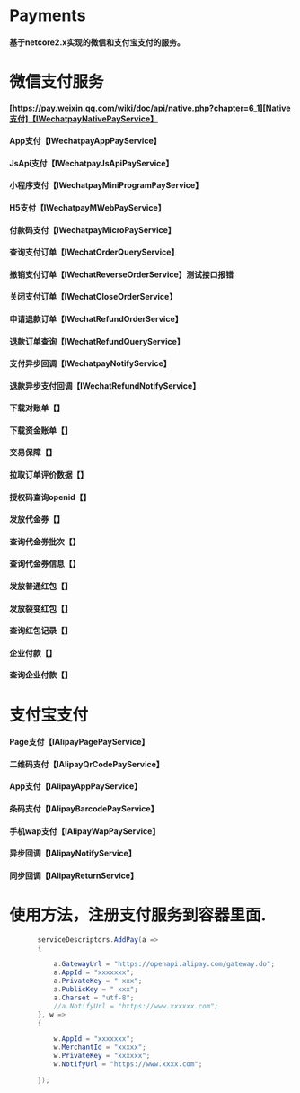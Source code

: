 # Payments
#### 基于netcore2.x实现的微信和支付宝支付的服务。

# 微信支付服务
#### [https://pay.weixin.qq.com/wiki/doc/api/native.php?chapter=6_1][Native支付]【IWechatpayNativePayService】
#### App支付【IWechatpayAppPayService】
#### JsApi支付【IWechatpayJsApiPayService】
#### 小程序支付【IWechatpayMiniProgramPayService】
#### H5支付【IWechatpayMWebPayService】
#### 付款码支付【IWechatpayMicroPayService】

#### 查询支付订单【IWechatOrderQueryService】
#### 撤销支付订单【IWechatReverseOrderService】测试接口报错
#### 关闭支付订单【IWechatCloseOrderService】
#### 申请退款订单【IWechatRefundOrderService】
#### 退款订单查询【IWechatRefundQueryService】
#### 支付异步回调【IWechatpayNotifyService】
#### 退款异步支付回调【IWechatRefundNotifyService】

#### 下载对账单【】
#### 下载资金账单【】
#### 交易保障【】
#### 拉取订单评价数据【】

#### 授权码查询openid【】
#### 发放代金券【】
#### 查询代金券批次【】
#### 查询代金券信息【】

#### 发放普通红包【】
#### 发放裂变红包【】
#### 查询红包记录【】

#### 企业付款【】
#### 查询企业付款【】





# 支付宝支付
#### Page支付【IAlipayPagePayService】
#### 二维码支付【IAlipayQrCodePayService】
#### App支付【IAlipayAppPayService】
#### 条码支付【IAlipayBarcodePayService】
#### 手机wap支付【IAlipayWapPayService】
#### 异步回调【IAlipayNotifyService】
#### 同步回调【IAlipayReturnService】


# 使用方法，注册支付服务到容器里面.
```c#
       serviceDescriptors.AddPay(a =>
       {

           a.GatewayUrl = "https://openapi.alipay.com/gateway.do";
           a.AppId = "xxxxxxx";
           a.PrivateKey = " xxx";
           a.PublicKey = " xxx";
           a.Charset = "utf-8";
           //a.NotifyUrl = "https://www.xxxxxx.com";
       }, w =>
       {

           w.AppId = "xxxxxxx";
           w.MerchantId = "xxxxx";
           w.PrivateKey = "xxxxxx";
           w.NotifyUrl = "https://www.xxxx.com";

       });
```
 
